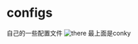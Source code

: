 # configs
自己的一些配置文件
![there](http://yoooo-blog.qiniudn.com/screenshot_2015-02-05-23-10-23.png)
最上面是conky
